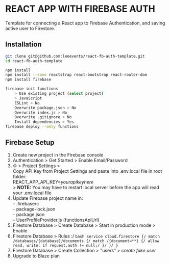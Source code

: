 # REACT APP WITH FIREBASE AUTH

Template for connecting a React app to Firebase Authentication, and saving active user to Firestore.


## Installation

```bash
git clone git@github.com:leoevents/react-fb-auth-template.git
cd react-fb-auth-template
```

```bash
npm install
npm install --save reactstrap react-bootstrap react-router-dom
npm install firebase
```

```bash
firebase init functions
    > Use existing project (select project)
    > JavaScript
    ESLint > No
    Overwrite package.json > No
    Overwrite index.js > No
    Overwrite .gitignore > No
    Install dependencies > Yes
firebase deploy --only functions
```


## Firebase Setup

1. Create new project in the Firebase console
2. Authentication > Get Started > Enable Email/Password
3. ⚙️ > Project Settings >\
        Copy API Key from Project Settings and paste into .env.local file in root folder:\
        REACT_APP_API_KEY=*yourapikeyhere*\
        > **NOTE:** You may have to restart local server before the app will read your .env.local file
4. Update Firebase project name in:\
        - .firebaserc\
        - package-lock.json\
        - package.json\
        - UserProfileProvider.js (functionsApiUrl)
5. Firestore Database > Create Database > Start in production mode > Enable
6. Firestore Database > Rules :/
        ```bash
        service cloud.firestore {/
            match /databases/{database}/documents {/
                match /{document=**} {/
                allow read, write: if request.auth != null;/
                }/
            }/
        }
        ```
7. Firestore Database > Create Collection > "users" > *create fake user*
8. Upgrade to Blaze plan